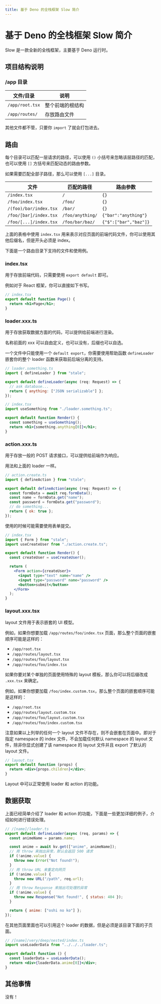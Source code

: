 ```yaml
---
title: 基于 Deno 的全栈框架 Slow 简介
---
```


# 基于 Deno 的全栈框架 Slow 简介

<script setup>
import VueMetadata from "@/components/metadata/Metadata.vue"
</script>

<vue-metadata author="swwind" time="2023-6-16">
</vue-metadata>

Slow 是一款全新的全栈框架，主要基于 Deno 运行时。

## 项目结构说明

### /app 目录

| 文件/目录       | 说明             |
| --------------- | ---------------- |
| `/app/root.tsx` | 整个前端的根结构 |
| `/app/routes/`  | 存放路由文件     |

其他文件都不管，只要你 `import` 了就会打包进去。

## 路由

每个目录可以匹配一层请求的路径，可以使用 `()` 小括号来忽略该层路径的匹配，也可以使用 `[]` 方括号来匹配动态的路由参数。

如果需要匹配全部子路径，那么可以使用 `[...]` 目录。

| 文件                   | 匹配的路径       | 路由参数              |
| ---------------------- | ---------------- | --------------------- |
| `/index.tsx`           | `/`              | `{}`                  |
| `/foo/index.tsx`       | `/foo/`          | `{}`                  |
| `/(foo)/bar/index.tsx` | `/bar/`          | `{}`                  |
| `/foo/[bar]/index.tsx` | `/foo/anything/` | `{"bar":"anything"}`  |
| `/foo/[...]/index.tsx` | `/foo/bar/baz/`  | `{"$":["bar","baz"]}` |

上面的表格中使用 `index.tsx` 用来表示对应页面的前端代码文件，你可以使用其他后缀名，但是开头必须是 index。

下面是一个路由目录下支持的文件和使用例。

### index.tsx

用于存放前端代码，只需要使用 `export default` 即可。

例如对于 React 框架，你可以直接如下书写。

```jsx
// index.tsx
export default function Page() {
  return <h1>Page</h1>;
}
```

### loader.xxx.ts

用于存放获取数据方面的代码，可以提供给前端进行渲染。

名称前面的 xxx 可以自由定义，也可以没有，后缀也可以自选。

一个文件中只能使用一个 `default export`，你需要使用帮助函数 `defineLoader` 嵌套你的整个 loader 函数来获取前后端分离的支持。

```js
// loader.something.ts
import { defineLoader } from "stale";

export default defineLoader(async (req: Request) => {
  // ask database...
  return { anything: ["JSON serializable"] };
});
```

```jsx
// index.tsx
import useSomething from "./loader.something.ts";

export default function Render() {
  const something = useSomething();
  return <h1>{something.anything[0]}</h1>;
}
```

### action.xxx.ts

用于存放一般的 POST 请求接口，可以提供给前端作为响应。

用法和上面的 loader 一样。

```js
// action.create.ts
import { defineAction } from "stale";

export default defineAction(async (req: Request) => {
  const formData = await req.formData();
  const name = formData.get("name");
  const password = formData.get("password");
  // do something...
  return { ok: true };
});
```

使用的时候可能需要使用表单提交。

```jsx
// index.tsx
import { Form } from "stale";
import useCreateUser from "./action.create.ts";

export default function Render() {
  const createUser = useCreateUser();

  return (
    <Form action={createUser}>
      <input type="text" name="name" />
      <input type="password" name="password" />
      <button>submit</button>
    </Form>
  );
}
```

### layout.xxx.tsx

layout 文件用于表示嵌套的 UI 模型。

例如，如果你想要加载 `/app/routes/foo/index.tsx` 页面，那么整个页面的嵌套顺序可能是这样的：

- `/app/root.tsx`
- `/app/routes/layout.tsx`
- `/app/routes/foo/layout.tsx`
- `/app/routes/foo/index.tsx`

如果你要对某个单独的页面使用特殊的 layout 模板，那么你可以将后缀改成 `.xxx.tsx` 来确定。

例如，如果你想要加载 `/foo/index.custom.tsx`，那么整个页面的嵌套顺序可能是这样的：

- `/app/root.tsx`
- `/app/routes/layout.custom.tsx`
- `/app/routes/foo/layout.custom.tsx`
- `/app/routes/foo/index.custom.tsx`

注意如果以上列举的任何一个 layout 文件不存在，则不会嵌套在页面中。即对于指定 namespace 的 index 文件，不会加载任何默认 namespace 的 layout 文件，除非你显式创建了该 namespace 的 layout 文件并且 export 了默认的 layout 文件。

```jsx
// layout.tsx
export default function (props) {
  return <div>{props.children}</div>;
}
```

Layout 中可以正常使用 loader 和 action 的功能。

## 数据获取

上面已经简单介绍了 loader 和 action 的功能，下面是一些更加详细的例子，介绍如何进行错误处理。

```js
// /[name]/loader.ts
export default defineLoader(async (req, params) => {
  const animeName = params.name;

  const anime = await kv.get(["anime", animeName]);
  // 用 throw 来抛出异常，默认会返回 500 请求
  if (!anime.value) {
    throw new Error("Not found!");
  }
  // 用 throw URL 来重定向网页
  if (!anime.value) {
    throw new URL("/path", req.url);
  }
  // 用 throw Response 来抛出可处理的异常
  if (!anime.value) {
    throw new Response("Not found!", { status: 404 });
  }

  return { anime: ["oshi no ko"] };
});
```

在其他页面里面也可以引用这个 loader 的数据，但是必须是该目录下面的子页面。

```jsx
// /[name]/very/deep/nested/index.ts
import useLoaderData from "../../../loader.ts";

export default function () {
  const loaderData = useLoaderData();
  return <div>{loaderData.anime[0]}</div>;
}
```

## 其他事情

没有！
